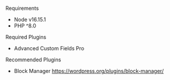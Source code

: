 #

###

Requirements

- Node v16.15.1
- PHP ^8.0

Required Plugins

- Advanced Custom Fields Pro

Recommended Plugins

- Block Manager https://wordpress.org/plugins/block-manager/
